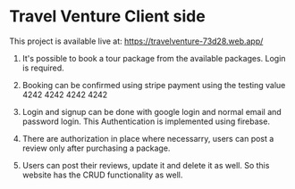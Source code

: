 # Travel Venture Client side

This project is available live at: https://travelventure-73d28.web.app/

1. It's possible to book a tour package from the available packages. Login is required.

2. Booking can be confirmed using stripe payment using the testing value 4242 4242 4242 4242

3. Login and signup can be done with google login and normal email and password login. This Authentication is implemented using firebase.

4. There are authorization in place where necessarry, users can post a review only after purchasing a package.

5. Users can post their reviews, update it and delete it as well. So this website has the CRUD functionality as well.

